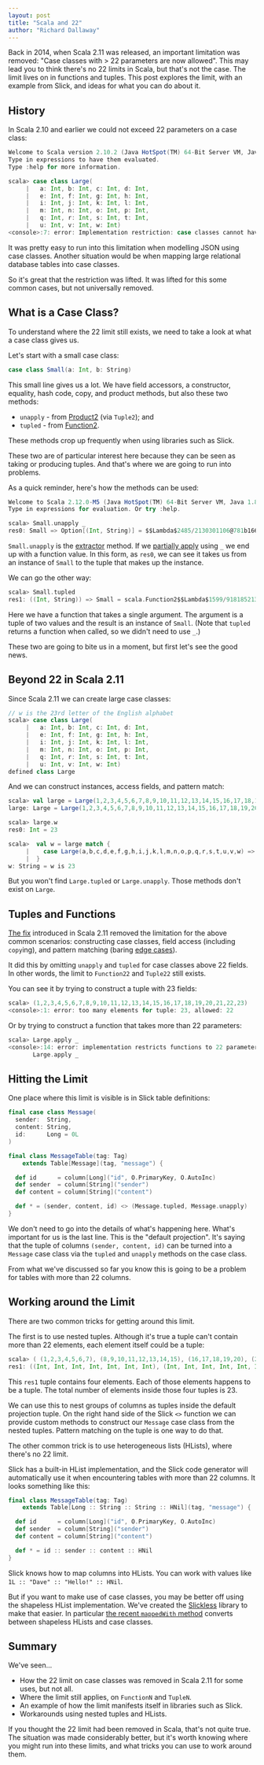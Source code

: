 ```yaml
---
layout: post
title: "Scala and 22"
author: "Richard Dallaway"
---
```


Back in 2014, when Scala 2.11 was released, an important limitation was removed:
"Case classes with > 22 parameters are now allowed".
This may lead you to think there's no 22 limits in Scala, but that's not the case.
The limit lives on in functions and tuples.
This post explores the limit, with an example from Slick, and ideas for what you can do about it.

[SI-7296]: https://issues.scala-lang.org/browse/SI-7296
[scala211]: https://www.lightbend.com/blog/scala-211-has-arrived
[edge cases]: https://issues.scala-lang.org/browse/SI-8468
[extractor]: https://www.artima.com/pins1ed/extractors.html
[partially apply]: https://www.artima.com/pins1ed/functions-and-closures.html#8.6
[Function2]: https://github.com/scala/scala/blob/2.12.x/src/library/scala/Function2.scala
[Product2]: https://github.com/scala/scala/blob/2.12.x/src/library/scala/Product2.scala

<!-- break -->

## History

In Scala 2.10 and earlier we could not exceed 22 parameters on a case class:

```scala
Welcome to Scala version 2.10.2 (Java HotSpot(TM) 64-Bit Server VM, Java 1.8.0_60).
Type in expressions to have them evaluated.
Type :help for more information.

scala> case class Large(
     |   a: Int, b: Int, c: Int, d: Int,
     |   e: Int, f: Int, g: Int, h: Int,
     |   i: Int, j: Int, k: Int, l: Int,
     |   m: Int, n: Int, o: Int, p: Int,
     |   q: Int, r: Int, s: Int, t: Int,
     |   u: Int, v: Int, w: Int)
<console>:7: error: Implementation restriction: case classes cannot have more than 22 parameters.
```

It was pretty easy to run into this limitation when modelling JSON using case classes.
Another situation would be when mapping large relational database tables into case classes.

So it's great that the restriction was lifted.
It was lifted for this some common cases, but not universally removed.

## What is a Case Class?

To understand where the 22 limit still exists,
we need to take a look at what a case class gives us.

Let's start with a small case class:

```scala
case class Small(a: Int, b: String)
```

This small line gives us a lot.
We have field accessors, a constructor, equality, hash code, copy, and product methods, but also these two methods:

- `unapply` - from [Product2] (via `Tuple2`); and
- `tupled` - from [Function2].

These methods crop up frequently when using libraries such as Slick.

These two are of particular interest here because they can be seen as taking or producing tuples.
And that's where we are going to run into problems.

As a quick reminder, here's how the methods can be used:

```scala
Welcome to Scala 2.12.0-M5 (Java HotSpot(TM) 64-Bit Server VM, Java 1.8.0_60).
Type in expressions for evaluation. Or try :help.

scala> Small.unapply _
res0: Small => Option[(Int, String)] = $$Lambda$2485/2130301106@781b1665
```

`Small.unapply` is the [extractor] method. If we [partially apply] using `_` we end up with a function value.
In this form, as `res0`,  we can see it takes us from an instance of `Small` to the tuple that makes up the instance.

We can go the other way:

```scala
scala> Small.tupled
res1: ((Int, String)) => Small = scala.Function2$$Lambda$1599/918185213@7e8a7131
```

Here we have a function that takes a single argument.
The argument is a tuple of two values and the result is an instance of `Small`.
(Note that `tupled` returns a function when called, so we didn't need to use `_`.)

These two are going to bite us in a moment, but first let's see the good news.

## Beyond 22 in Scala 2.11

Since Scala 2.11 we can create large case classes:

```scala
// w is the 23rd letter of the English alphabet
scala> case class Large(
     |   a: Int, b: Int, c: Int, d: Int,
     |   e: Int, f: Int, g: Int, h: Int,
     |   i: Int, j: Int, k: Int, l: Int,
     |   m: Int, n: Int, o: Int, p: Int,
     |   q: Int, r: Int, s: Int, t: Int,
     |   u: Int, v: Int, w: Int)
defined class Large
```

And we can construct instances, access fields, and pattern match:

```scala
scala> val large = Large(1,2,3,4,5,6,7,8,9,10,11,12,13,14,15,16,17,18,19,20,21,22,23)
large: Large = Large(1,2,3,4,5,6,7,8,9,10,11,12,13,14,15,16,17,18,19,20,21,22,23)

scala> large.w
res0: Int = 23

scala>  val w = large match {
     |    case Large(a,b,c,d,e,f,g,h,i,j,k,l,m,n,o,p,q,r,s,t,u,v,w) => s"w is $w"
     |  }
w: String = w is 23
```

But you won't find `Large.tupled` or `Large.unapply`. Those methods don't exist on `Large`.

## Tuples and Functions

[The fix](https://github.com/scala/scala/pull/2305) introduced in Scala 2.11 removed the limitation for the above common scenarios:
constructing case classes, field access (including `copy`ing), and pattern matching (baring [edge cases]).

It did this by omitting `unapply` and `tupled` for case classes above 22 fields.
In other words, the limit to `Function22` and `Tuple22` still exists.

You can see it by trying to construct a tuple with 23 fields:

```scala
scala> (1,2,3,4,5,6,7,8,9,10,11,12,13,14,15,16,17,18,19,20,21,22,23)
<console>:1: error: too many elements for tuple: 23, allowed: 22
```

Or by trying to construct a function that takes more than 22 parameters:

```scala
scala> Large.apply _
<console>:14: error: implementation restricts functions to 22 parameters
       Large.apply _
```

## Hitting the Limit

One place where this limit is visible is in Slick table definitions:

```scala
final case class Message(
  sender:  String,
  content: String,
  id:      Long = 0L
)

final class MessageTable(tag: Tag)
    extends Table[Message](tag, "message") {

  def id      = column[Long]("id", O.PrimaryKey, O.AutoInc)
  def sender  = column[String]("sender")
  def content = column[String]("content")

  def * = (sender, content, id) <> (Message.tupled, Message.unapply)
}
```

We don't need to go into the details of what's happening here.
What's important for us is the last line.
This is the "default projection".
It's saying that the tuple of columns `(sender, content, id)` can be turned into a `Message` case class via the `tupled` and `unapply` methods on the case class.

From what we've discussed so far you know this is going to be a problem for tables with more than 22 columns.

## Working around the Limit

There are two common tricks for getting around this limit.

The first is to use nested tuples.  Although it's true a tuple can't contain more than 22 elements, each element itself could be a tuple:

```scala
scala> ( (1,2,3,4,5,6,7), (8,9,10,11,12,13,14,15), (16,17,18,19,20), (21,22,23) )
res1: ((Int, Int, Int, Int, Int, Int, Int), (Int, Int, Int, Int, Int, Int, Int, Int), (Int, Int, Int, Int, Int), (Int, Int, Int)) = ((1,2,3,4,5,6,7),(8,9,10,11,12,13,14,15),(16,17,18,19,20),(21,22,23))
```

This `res1` tuple contains four elements.  Each of those elements happens to be a tuple.
The total number of elements inside those four tuples is 23.

We can use this to nest groups of columns as tuples inside the default projection tuple.
On the right hand side of the Slick `<>` function we can provide custom methods to construct our `Message` case class from the nested tuples. Pattern matching on the tuple is one way to do that.

The other common trick is to use heterogeneous lists (HLists), where there's no 22 limit.

Slick has a built-in HList implementation,
and the Slick code generator will automatically use it when encountering tables with more than 22 columns.
It looks something like this:

```scala
final class MessageTable(tag: Tag)
    extends Table[Long :: String :: String :: HNil](tag, "message") {

  def id      = column[Long]("id", O.PrimaryKey, O.AutoInc)
  def sender  = column[String]("sender")
  def content = column[String]("content")

  def * = id :: sender :: content :: HNil
}
```

Slick knows how to map columns into HLists. You can work with values like `1L :: "Dave" :: "Hello!" :: HNil`.

But if you want to make use of case classes, you may be better off using the shapeless HList implementation. We've created the [Slickless](https://github.com/underscoreio/slickless) library to make that easier. In particular [the recent `mappedWith` method](https://github.com/underscoreio/slickless/releases/tag/0.3.0) converts between shapeless HLists and case classes.

## Summary

We've seen...

- How the 22 limit on case classes was removed in Scala 2.11 for some uses, but not all.
- Where the limit still applies, on `FunctionN` and `TupleN`.
- An example of how the limit manifests itself in libraries such as Slick.
- Workarounds using nested tuples and HLists.

If you thought the 22 limit had been removed in Scala, that's not quite true.
The situation was made considerably better, but it's worth knowing where you might run into these limits, and what tricks you can use to work around them.





